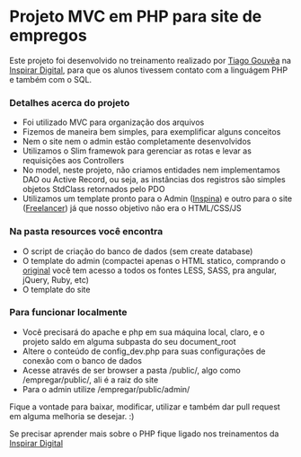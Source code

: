 # Projeto MVC em PHP para site de empregos

Este projeto foi desenvolvido no treinamento realizado por [Tiago Gouvêa](http://www.tiagogouvea.com.br) na [Inspirar Digital](http://www.inspirardigital.com.br), para que os alunos tivessem contato com a linguágem PHP e também com o SQL.

### Detalhes acerca do projeto ###
* Foi utilizado MVC para organização dos arquivos
* Fizemos de maneira bem simples, para exemplificar alguns conceitos
* Nem o site nem o admin estão completamente desenvolvidos
* Utilizamos o Slim framewok para gerenciar as rotas e levar as requisições aos Controllers
* No model, neste projeto, não criamos entidades nem implementamos DAO ou Active Record, ou seja, as instâncias dos registros são simples objetos StdClass retornados pelo PDO
* Utilizamos um template pronto para o Admin ([Inspina](https://wrapbootstrap.com/theme/inspinia-responsive-admin-theme-WB0R5L90S)) e outro para o site ([Freelancer](http://startbootstrap.com/template-overviews/freelancer/)) já que nosso objetivo não era o HTML/CSS/JS

### Na pasta resources você encontra ###
* O script de criação do banco de dados (sem create database)
* O template do admin (compactei apenas o HTML statico, comprando o [original](https://wrapbootstrap.com/theme/inspinia-responsive-admin-theme-WB0R5L90S) você tem acesso a todos os fontes LESS, SASS, pra angular, jQuery, Ruby, etc)
* O template do site

### Para funcionar localmente ###
* Você precisará do apache e php em sua máquina local, claro, e o projeto saldo em alguma subpasta do seu document_root
* Altere o conteúdo de config_dev.php para suas configurações de conexão com o banco de dados
* Acesse através de ser browser a pasta /public/, algo como /empregar/public/, ali é a raiz do site
* Para o admin utilize /empregar/public/admin/

Fique a vontade para baixar, modificar, utilizar e também dar pull request em alguma melhoria se desejar. :)

Se precisar aprender mais sobre o PHP fique ligado nos treinamentos da [Inspirar Digital](http://www.inspirardigital.com.br)